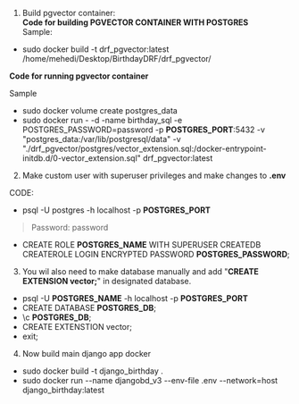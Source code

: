 

1) Build pgvector container:\
**Code for building PGVECTOR CONTAINER WITH POSTGRES** \
Sample:
- sudo docker build -t drf_pgvector:latest /home/mehedi/Desktop/BirthdayDRF/drf_pgvector/

**Code for running pgvector container** 

Sample
- sudo docker volume create postgres_data 
- sudo docker run - -d -name birthday_sql -e POSTGRES_PASSWORD=password -p **POSTGRES_PORT**:5432 -v "postgres_data:/var/lib/postgresql/data" -v "./drf_pgvector/postgres/vector_extension.sql:/docker-entrypoint-initdb.d/0-vector_extension.sql" drf_pgvector:latest



2) Make custom user with superuser privileges and make changes to **.env**

CODE:
- psql -U postgres -h localhost -p **POSTGRES_PORT**
>Password: password

- CREATE ROLE **POSTGRES_NAME** WITH SUPERUSER CREATEDB CREATEROLE LOGIN ENCRYPTED PASSWORD **POSTGRES_PASSWORD**;
  


3) You wil also need to make database manually and add "**CREATE EXTENSION vector;**" in designated database. 
- psql -U **POSTGRES_NAME** -h localhost -p **POSTGRES_PORT**
- CREATE DATABASE **POSTGRES_DB**;
- \c **POSTGRES_DB**;
- CREATE EXTENSTION vector;
- exit;



4) Now build main django app docker

- sudo docker build -t django_birthday .
- sudo docker run --name djangobd_v3 --env-file .env --network=host  django_birthday:latest
